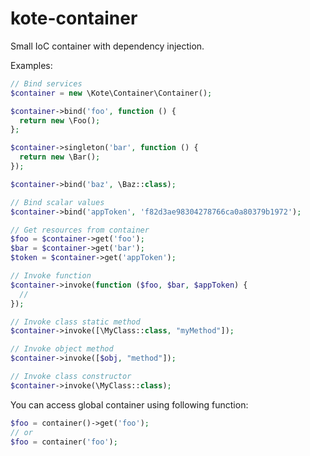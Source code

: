 # kote-container
Small IoC container with dependency injection.

Examples:

```php
// Bind services
$container = new \Kote\Container\Container();

$container->bind('foo', function () {
  return new \Foo();
};

$container->singleton('bar', function () {
  return new \Bar();
});

$container->bind('baz', \Baz::class);

// Bind scalar values
$container->bind('appToken', 'f82d3ae98304278766ca0a80379b1972');

// Get resources from container
$foo = $container->get('foo');
$bar = $container->get('bar');
$token = $container->get('appToken');

// Invoke function
$container->invoke(function ($foo, $bar, $appToken) {
  //
});

// Invoke class static method
$container->invoke([\MyClass::class, "myMethod"]);

// Invoke object method
$container->invoke([$obj, "method"]);

// Invoke class constructor
$container->invoke(\MyClass::class);
```

You can access global container using following function:

```php
$foo = container()->get('foo');
// or
$foo = container('foo');
```
